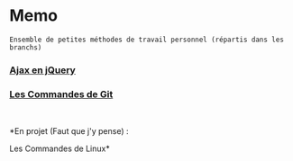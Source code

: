 # Memo
    Ensemble de petites méthodes de travail personnel (répartis dans les branchs)

### [Ajax en jQuery](https://github.com/YlrahcPlay/Memo/tree/Ajax)
### [Les Commandes de Git](https://github.com/YlrahcPlay/Memo/tree/Git)


&nbsp;

*En projet (Faut que j'y pense) :

Les Commandes de Linux*
